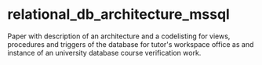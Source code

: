 # relational_db_architecture_mssql
Paper with description of an architecture and a codelisting for views, procedures and triggers of the database for tutor's workspace office as and instance of an university database course verification work.
